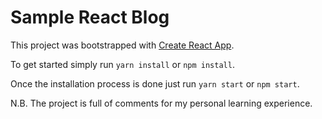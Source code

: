# Sample React Blog

This project was bootstrapped with [Create React App](https://github.com/facebookincubator/create-react-app).

To get started simply run `yarn install` or `npm install`.

Once the installation process is done just run `yarn start` or `npm start`.


N.B. The project is full of comments for my personal learning experience.


